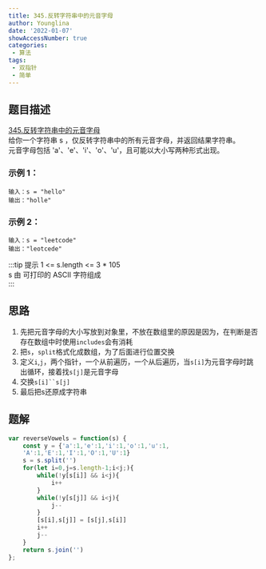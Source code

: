 ```yaml
---
title: 345.反转字符串中的元音字母
author: Younglina
date: '2022-01-07'
showAccessNumber: true
categories:
 - 算法
tags:
 - 双指针
 - 简单
---
```


## 题目描述
[345.反转字符串中的元音字母](https://leetcode-cn.com/problems/reverse-vowels-of-a-string/)  
给你一个字符串 s ，仅反转字符串中的所有元音字母，并返回结果字符串。  
元音字母包括 'a'、'e'、'i'、'o'、'u'，且可能以大小写两种形式出现。

### 示例 1：
```
输入：s = "hello"
输出："holle"
```

### 示例 2：
```
输入：s = "leetcode"
输出："leotcede"
```

:::tip 提示
1 <= s.length <= 3 * 105  
s 由 可打印的 ASCII 字符组成  
:::

## 思路
1. 先把元音字母的大小写放到对象里，不放在数组里的原因是因为，在判断是否存在数组中时使用`includes`会有消耗
2. 把`s`，`split`格式化成数组，为了后面进行位置交换
3. 定义`i`,`j`，两个指针，一个从前遍历，一个从后遍历，当`s[i]`为元音字母时跳出循环，接着找`s[j]`是元音字母
4. 交换`s[i]``s[j]`
5. 最后把s还原成字符串

## 题解
```javascript
var reverseVowels = function(s) {
    const y = {'a':1,'e':1,'i':1,'o':1,'u':1,
    'A':1,'E':1,'I':1,'O':1,'U':1}
    s = s.split('')
    for(let i=0,j=s.length-1;i<j;){
        while(!y[s[i]] && i<j){
            i++
        }
        while(!y[s[j]] && i<j){
            j--
        }
        [s[i],s[j]] = [s[j],s[i]]
        i++
        j--
    }
    return s.join('')
};
```